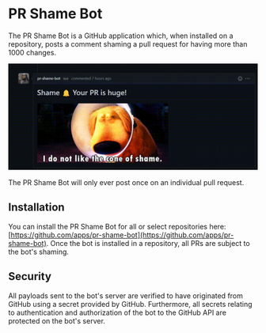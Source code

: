 # PR Shame Bot

The PR Shame Bot is a GitHub application which, when installed on a repository, posts a comment shaming a pull request for having more than 1000 changes.

![Shame Comment](https://github.com/jacobtie/pr-shame-bot/blob/main/assets/shame-bot-animated.gif)

The PR Shame Bot will only ever post once on an individual pull request.

## Installation

You can install the PR Shame Bot for all or select repositories here: [https://github.com/apps/pr-shame-bot](https://github.com/apps/pr-shame-bot). Once the bot is installed in a repository, all PRs are subject to the bot's shaming.

## Security

All payloads sent to the bot's server are verified to have originated from GitHub using a secret provided by GitHub. Furthermore, all secrets relating to authentication and authorization of the bot to the GitHub API are protected on the bot's server.
